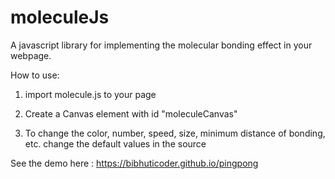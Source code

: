 # moleculeJs

A javascript library for implementing the molecular bonding effect in your webpage.

How to use:

1. import molecule.js to your page
<script type="text/javascript" src="molecule.js"></script>

2. Create a Canvas element with id "moleculeCanvas"
<canvas id="moleculeCanvas"></canvas>

3. To change the color, number, speed, size, minimum distance of bonding, etc. change the default values in the source 

See the demo here : https://bibhuticoder.github.io/pingpong

